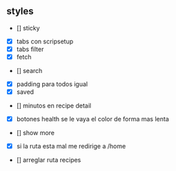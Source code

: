 ## styles

- [] sticky
- [x] tabs con scripsetup
- [x] tabs filter
- [x] fetch
- [] search
- [x] padding para todos igual
- [x] saved
- [] minutos en recipe detail
- [x] botones health se le vaya el color de forma mas lenta
- [] show more
- [x] si la ruta esta mal me redirige a /home
- [] arreglar ruta recipes
